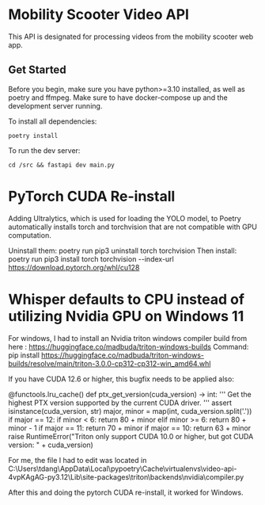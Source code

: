 # Mobility Scooter Video API
This API is designated for processing videos from the mobility scooter web app.

## Get Started
Before you begin, make sure you have python>=3.10 installed, as well as poetry and ffmpeg. 
Make sure to have docker-compose up and the development server running.

To install all dependencies:
```
poetry install
```
To run the dev server:
```
cd /src && fastapi dev main.py
```

# PyTorch CUDA Re-install
Adding Ultralytics, which is used for loading the YOLO model, to Poetry automatically installs torch and torchvision that are not compatible with GPU computation. 

Uninstall them: poetry run pip3 uninstall torch torchvision
Then install: poetry run pip3 install torch torchvision --index-url https://download.pytorch.org/whl/cu128


# Whisper defaults to CPU instead of utilizing Nvidia GPU on Windows 11
For windows, I had to install an Nvidia triton windows compiler build from here : https://huggingface.co/madbuda/triton-windows-builds
Command:
pip install https://huggingface.co/madbuda/triton-windows-builds/resolve/main/triton-3.0.0-cp312-cp312-win_amd64.whl

If you have CUDA 12.6 or higher, this bugfix needs to be applied also:

@functools.lru_cache()
def ptx_get_version(cuda_version) -> int:
    '''
    Get the highest PTX version supported by the current CUDA driver.
    '''
    assert isinstance(cuda_version, str)
    major, minor = map(int, cuda_version.split('.'))
    if major == 12:
        if minor < 6:
            return 80 + minor
        elif minor >= 6:
            return 80 + minor - 1
    if major == 11:
        return 70 + minor
    if major == 10:
        return 63 + minor
    raise RuntimeError("Triton only support CUDA 10.0 or higher, but got CUDA version: " + cuda_version)

For me, the file I had to edit was located in
C:\Users\tdang\AppData\Local\pypoetry\Cache\virtualenvs\video-api-4vpKAgAG-py3.12\Lib\site-packages\triton\backends\nvidia\compiler.py

After this and doing the pytorch CUDA re-install, it worked for Windows.